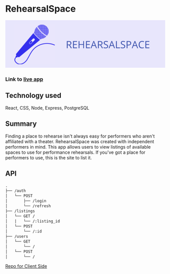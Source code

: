 # RehearsalSpace

![Logo](https://github.com/sarahdrew/rehearsalspace-client/blob/master/Logo.png?raw=true)

### Link to [live app](https://rehearsalspace-client-2hcwgvght.now.sh/) 

## Technology used 
React, CSS, Node, Express, PostgreSQL



## Summary
Finding a place to rehearse isn't always easy for performers who aren't affiliated with a theater. RehearsalSpace was created with independent performers in mind. This app allows users to view listings of available spaces to use for performance rehearsals. If you've got a place for performers to use, this is the site to list it.


## API

``` /api
.
├── /auth
│   └── POST
│       ├── /login
│       └── /refresh
├── /listings
│   └── GET /
│   |   └── /:listing_id
│   └── POST
│       └── /:id
├── /users
│   └── GET
│       └── /
│   └── POST
│       └── /
```

[Repo for Client Side](https://github.com/sarahdrew/rehearsalspace-client)



